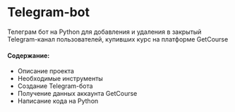 # Telegram-bot
Телеграм бот на Python для добавления и удаления в закрытый Telegram-канал пользователей, купивших курс на платформе GetCourse

#### Содержание:
* Описание проекта
* Необходимые инструменты
* Создание Telegram-бота
* Получение данных аккаунта GetCourse
* Написание кода на Python
